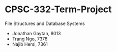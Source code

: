 # CPSC-332-Term-Project
File Structures and Database Systems
* Jonathan Gaytan, 8013
* Trang Ngo, 7378
* Najib Hersi, 7361
